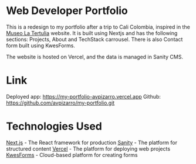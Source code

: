 # Web Developer Portfolio

This is a redesign to my portfolio after a trip to Cali Colombia, inspired in the [Museo La Tertulia](https://museolatertulia.com/) website. It is built using Nextjs and has  the following sections: Projects, About and TechStack carrousel. There is also Contact form built using KwesForms. 

The website is hosted on Vercel, and the data is managed in Sanity CMS.

# Link

Deployed app: https://my-portfolio-avpizarro.vercel.app
Github: https://github.com/avpizarro/my-portfolio.git

# Technologies Used

[Next.js](https://nextjs.org) - The React framework for production
[Sanity](https://www.sanity.io) - The platform for structured content
[Vercel](https://vercel.com) - The platform for deploying web projects
[KwesForms](https://kwesforms.com) - Cloud-based platform for creating forms
